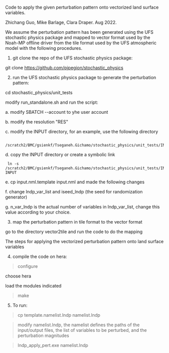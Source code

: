 Code to apply the given perturbation pattern onto vectorized land surface variables.

Zhichang Guo, Mike Barlage, Clara Draper. Aug 2022.

We assume the perturbation pattern has been generated using the UFS stochastic physics package and mapped to vector format used by the Noah-MP offline driver from the tile format used by the UFS atmospheric model with the following procedures.

1. git clone the repo of the UFS stochastic physics package:

git clone https://github.com/pjpegion/stochastic_physics

2. run the UFS stochastic physics package to generate the perturbation pattern:

cd stochastic_physics/unit_tests

modify run_standalone.sh and run the script:

  a. modify SBATCH --account to yhe user account

  b. modify the resolution "RES"

  c. modify the INPUT directory, for an example, use the following directory

     /scratch2/BMC/gsienkf/Tseganeh.Gichamo/stochastic_physics/unit_tests/INPUT

  d. copy the INPUT directory or create a symbolic link

     ln -s /scratch2/BMC/gsienkf/Tseganeh.Gichamo/stochastic_physics/unit_tests/INPUT INPUT

  e. cp input.nml.template input.nml and made the following changes

  f. change lndp_var_list and iseed_lndp (the seed for randomization generator)

  g. n_var_lndp is the actual number of variables in lndp_var_list, change this value according to your choice.

3. map the perturbation pattern in tile format to the vector format

go to the directory vector2tile and run the code to do the mapping

The steps for applying the vectorized perturbation pattern onto land surface variables  

4. compile the code on hera: 

>configure

 choose hera
 
 load the modules indicated
 
>make 

5. To run: 

>cp template.namelist.lndp namelist.lndp

>modify namelist.lndp, the namelist defines the paths of the input/output files, the list of variables to be perturbed, and the perturbation magnitudes

>lndp_apply_pert.exe namelist.lndp
